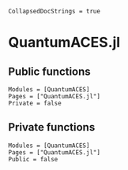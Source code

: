```@meta
CollapsedDocStrings = true
```

# QuantumACES.jl

## Public functions

```@autodocs; canonical=false
Modules = [QuantumACES]
Pages = ["QuantumACES.jl"]
Private = false
```

## Private functions

```@autodocs
Modules = [QuantumACES]
Pages = ["QuantumACES.jl"]
Public = false
```

